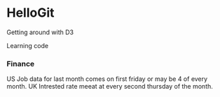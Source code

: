 HelloGit
========
Getting around with D3

Learning code



### Finance

US Job data for last month comes on first friday or may be 4 of every month.
UK Intrested rate meeat at every second thursday of the month.
